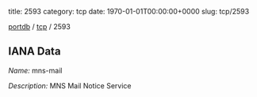 title: 2593
category: tcp
date: 1970-01-01T00:00:00+0000
slug: tcp/2593

[portdb](/) / [tcp](/category/tcp.html) / 2593


## IANA Data

_Name:_ mns-mail

_Description:_ MNS Mail Notice Service

